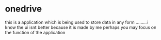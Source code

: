 # onedrive
this is a application which is being used to store data in any form .........i know the ui isnt better because it is made by me perhaps you may focus on the function of the application

